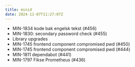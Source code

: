 ```yaml
---
title: minid
date: 2024-11-07T11:27:07Z
---
```

- MIN-1834 kode bak engelsk tekst (#456)
- MIN-1830: secondary password check (#455)
- Library upgrades
- MIN-1745 frontend component compromised pwd (#450)
- MIN-1745 frontend component compromised pwd (#444)
- MIN-1811 dependabot (#441)
- MIN-1797 Fikse Prometheus (#436)

